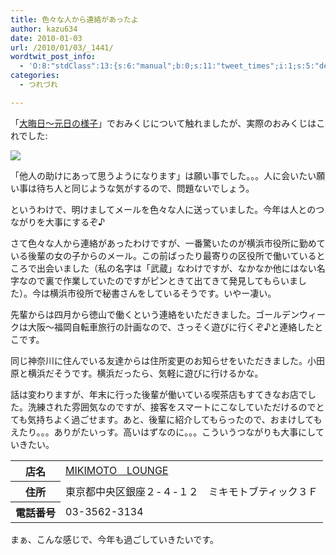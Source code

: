 ```yaml
---
title: 色々な人から連絡があったよ
author: kazu634
date: 2010-01-03
url: /2010/01/03/_1441/
wordtwit_post_info:
  - 'O:8:"stdClass":13:{s:6:"manual";b:0;s:11:"tweet_times";i:1;s:5:"delay";i:0;s:7:"enabled";i:1;s:10:"separation";s:2:"60";s:7:"version";s:3:"3.7";s:14:"tweet_template";b:0;s:6:"status";i:2;s:6:"result";a:0:{}s:13:"tweet_counter";i:2;s:13:"tweet_log_ids";a:1:{i:0;i:5043;}s:9:"hash_tags";a:0:{}s:8:"accounts";a:1:{i:0;s:7:"kazu634";}}'
categories:
  - つれづれ

---
```

<div class="section">
<p>
    「<a href="http://d.hatena.ne.jp/sirocco634/20100101#1262345874" onclick="__gaTracker('send', 'event', 'outbound-article', 'http://d.hatena.ne.jp/sirocco634/20100101#1262345874', '大晦日～元日の様子');" target="_blank">大晦日～元日の様子</a>」でおみくじについて触れましたが、実際のおみくじはこれでした:
</p>
  
<p>
<center>
</center>
</p>
  
<p>
<a href="http://flickr.com/photos/42332031@N02/4240848438/" onclick="__gaTracker('send', 'event', 'outbound-article', 'http://flickr.com/photos/42332031@N02/4240848438/', '');" title="おみくじ"><img src="http://farm5.static.flickr.com/4038/4240848438_b070d33f63.jpg" /></a>
</p></p> 
  
<p>
    「他人の助けにあって思うようになります」は願い事でした。。。人に会いたい願い事は待ち人と同じような気がするので、問題ないでしょう。
</p>
  
<p>
</p>
  
<p>
    というわけで、明けましてメールを色々な人に送っていました。今年は人とのつながりを大事にするぞ♪
</p>
  
<p>
    さて色々な人から連絡があったわけですが、一番驚いたのが横浜市役所に勤めている後輩の女の子からのメール。この前ばったり最寄りの区役所で働いているところで出会いました（私の名字は「武蔵」なわけですが、なかなか他にはない名字なので裏で作業していたのですがピンときて出てきて発見してもらいました）。今は横浜市役所で秘書さんをしているそうです。いやー凄い。
</p>
  
<p>
    先輩からは四月から徳山で働くという連絡をいただきました。ゴールデンウィークは大阪～福岡自転車旅行の計画なので、さっそく遊びに行くぞ♪と連絡したとこです。
</p>
  
<p>
    同じ神奈川に住んでいる友達からは住所変更のお知らせをいただきました。小田原と横浜だそうです。横浜だったら、気軽に遊びに行けるかな。
</p>
  
<p>
</p>
  
<p>
    話は変わりますが、年末に行った後輩が働いている喫茶店もすてきなお店でした。洗練された雰囲気なのですが、接客をスマートにこなしていただけるのでとても気持ちよく過ごせます。あと、後輩に紹介してもらったので、おまけしてもえたり。。。ありがたいっす。高いはずなのに。。。こういうつながりも大事にしていきたい。
</p>
  
<table>
<tr>
<th>
        店名
</th>
      
<td>
<a href="http://www.doko.jp/search/shop/sc1142404/?vos=apidoko1" onclick="__gaTracker('send', 'event', 'outbound-article', 'http://www.doko.jp/search/shop/sc1142404/?vos=apidoko1', 'MIKIMOTO　LOUNGE');" target="_blank">MIKIMOTO　LOUNGE</a>
</td>
</tr>
    
<tr>
<th>
        住所
</th>
      
<td>
        東京都中央区銀座２-４-１２　ミキモトブティック３Ｆ
</td>
</tr>
    
<tr>
<th>
        電話番号
</th>
      
<td>
        03-3562-3134
</td>
</tr>
</table>
  
<p>
    まぁ、こんな感じで、今年も過ごしていきたいです。
</p>
</div>